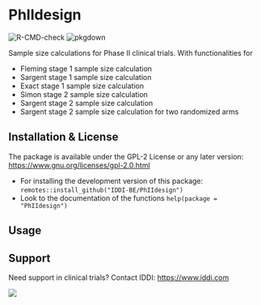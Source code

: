 # PhIIdesign 

![R-CMD-check](https://github.com/IDDI-BE/PhIIdesign/workflows/R-CMD-check/badge.svg)
![pkgdown](https://github.com/IDDI-BE/PhIIdesign/workflows/pkgdown/badge.svg)

Sample size calculations for Phase II clinical trials. With functionalities for

- Fleming stage 1 sample size calculation
- Sargent stage 1 sample size calculation
- Exact stage 1 sample size calculation
- Simon stage 2 sample size calculation
- Sargent stage 2 sample size calculation
- Sargent stage 2 sample size calculation for two randomized arms

## Installation & License

The package is available under the GPL-2 License or any later version: https://www.gnu.org/licenses/gpl-2.0.html

- For installing the development version of this package: `remotes::install_github("IDDI-BE/PhIIdesign")`
- Look to the documentation of the functions `help(package = "PhIIdesign")`


## Usage


## Support

Need support in clinical trials?
Contact IDDI: https://www.iddi.com

![](https://avatars3.githubusercontent.com/u/66465772?s=200&v=4)
